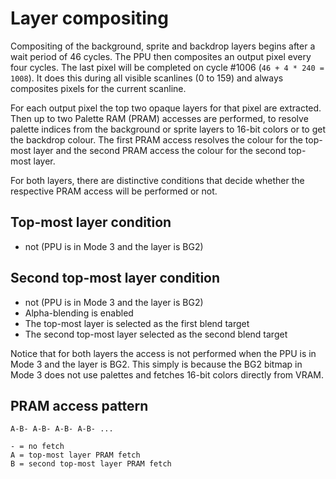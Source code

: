 # Layer compositing

Compositing of the background, sprite and backdrop layers begins after a wait period of 46 cycles.
The PPU then composites an output pixel every four cycles. The last pixel will be completed on cycle #1006 (`46 + 4 * 240 = 1008`).
It does this during all visible scanlines (0 to 159) and always composites pixels for the current scanline.

For each output pixel the top two opaque layers for that pixel are extracted. Then up to two Palette RAM (PRAM) accesses are performed, to resolve palette indices from the background or sprite layers to 16-bit colors or to get the backdrop colour. The first PRAM access  resolves the colour for the top-most layer and the second PRAM access the colour for the second top-most layer.

For both layers, there are distinctive conditions that decide whether the respective PRAM access will be performed or not.

## Top-most layer condition

- not (PPU is in Mode 3 and the layer is BG2)

## Second top-most layer condition

- not (PPU is in Mode 3 and the layer is BG2)
- Alpha-blending is enabled
- The top-most layer is selected as the first blend target
- The second top-most layer selected as the second blend target

Notice that for both layers the access is not performed when the PPU is in Mode 3 and the layer is BG2. This simply is because the BG2 bitmap in Mode 3 does not use palettes and fetches 16-bit colors directly from VRAM.

## PRAM access pattern

```
A-B- A-B- A-B- A-B- ...

- = no fetch
A = top-most layer PRAM fetch
B = second top-most layer PRAM fetch
```
